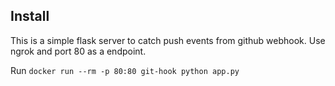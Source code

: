 ## Install

This is a simple flask server to catch push events from github webhook.
Use ngrok and port 80 as a endpoint.

Run `docker run --rm -p 80:80 git-hook python app.py`